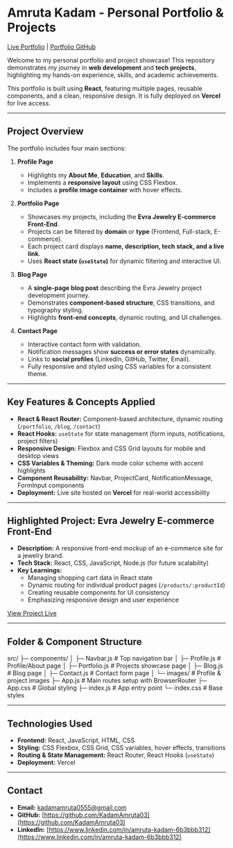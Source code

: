 # Amruta Kadam - Personal Portfolio & Projects

[Live Portfolio](https://evra-jewlry.vercel.app/) | [Portfolio GitHub](https://github.com/KadamAmruta03/EVRA_JEWLRY)  

Welcome to my personal portfolio and project showcase! This repository demonstrates my journey in **web development** and **tech projects**, highlighting my hands-on experience, skills, and academic achievements.

This portfolio is built using **React**, featuring multiple pages, reusable components, and a clean, responsive design. It is fully deployed on **Vercel** for live access.

---

## Project Overview

The portfolio includes four main sections:

1. **Profile Page**  
   - Highlights my **About Me**, **Education**, and **Skills**.  
   - Implements a **responsive layout** using CSS Flexbox.  
   - Includes a **profile image container** with hover effects.  

2. **Portfolio Page**  
   - Showcases my projects, including the **Evra Jewelry E-commerce Front-End**.  
   - Projects can be filtered by **domain** or **type** (Frontend, Full-stack, E-commerce).  
   - Each project card displays **name, description, tech stack, and a live link**.  
   - Uses **React state (`useState`)** for dynamic filtering and interactive UI.  

3. **Blog Page**  
   - A **single-page blog post** describing the Evra Jewelry project development journey.  
   - Demonstrates **component-based structure**, CSS transitions, and typography styling.  
   - Highlights **front-end concepts**, dynamic routing, and UI challenges.  

4. **Contact Page**  
   - Interactive contact form with validation.  
   - Notification messages show **success or error states** dynamically.  
   - Links to **social profiles** (LinkedIn, GitHub, Twitter, Email).  
   - Fully responsive and styled using CSS variables for a consistent theme.  

---

## Key Features & Concepts Applied

- **React & React Router:** Component-based architecture, dynamic routing (`/portfolio`, `/blog`, `/contact`)  
- **React Hooks:** `useState` for state management (form inputs, notifications, project filters)  
- **Responsive Design:** Flexbox and CSS Grid layouts for mobile and desktop views  
- **CSS Variables & Theming:** Dark mode color scheme with accent highlights  
- **Component Reusability:** Navbar, ProjectCard, NotificationMessage, FormInput components  
- **Deployment:** Live site hosted on **Vercel** for real-world accessibility  

---

## Highlighted Project: Evra Jewelry E-commerce Front-End

- **Description:** A responsive front-end mockup of an e-commerce site for a jewelry brand.  
- **Tech Stack:** React, CSS, JavaScript, Node.js (for future scalability)  
- **Key Learnings:**  
  - Managing shopping cart data in React state  
  - Dynamic routing for individual product pages (`/products/:productId`)  
  - Creating reusable components for UI consistency  
  - Emphasizing responsive design and user experience  

[View Project Live](https://evra-jewlry.vercel.app/)

---

## Folder & Component Structure

src/
├─ components/
│  ├─ Navbar.js        # Top navigation bar
│  ├─ Profile.js       # Profile/About page
│  ├─ Portfolio.js     # Projects showcase page
│  ├─ Blog.js          # Blog page
│  ├─ Contact.js       # Contact form page
│  └─ images/          # Profile & project images
├─ App.js              # Main routes setup with BrowserRouter
├─ App.css             # Global styling
├─ index.js            # App entry point
└─ index.css           # Base styles

---

## Technologies Used

- **Frontend:** React, JavaScript, HTML, CSS  
- **Styling:** CSS Flexbox, CSS Grid, CSS variables, hover effects, transitions  
- **Routing & State Management:** React Router, React Hooks (`useState`)  
- **Deployment:** Vercel  

---

## Contact

- **Email:** [kadamamruta0555@gmail.com](mailto:kadamamruta0555@gmail.com)  
- **GitHub:** [https://github.com/KadamAmruta03](https://github.com/KadamAmruta03)  
- **LinkedIn:** [https://www.linkedin.com/in/amruta-kadam-6b3bbb312](https://www.linkedin.com/in/amruta-kadam-6b3bbb312)  

